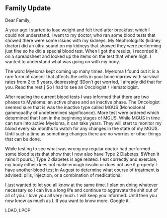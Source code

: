 ## Family Update

Dear Family, 

A year ago I started to lose weight and felt tired after breakfast which I could not understand. I went to my doctor, who ran some blood tests that showed there were some issues with my kidneys. My Nephrologists (kidney doctor) did an ultra sound on my kidneys that showed they were performing just fine so he did a special blood test. When I got the results, I recorded it on a spreadsheet and looked up the items on the test that where high. I wanted to understand what was going on with my body.

The word Myeloma kept coming up many times. Myeloma I found out it is a rare form of cancer that affects the cells in your bone marrow with survival rates from 2 to 5 years, depressing! ![Don’t get worried, I already did that for you. Read the rest.] So I had to see an Oncologist / Hematologist. 

After reading the current blood tests I was informed that there are two phases to Myeloma: an active phase and an inactive phase. The Oncologist seemed sure that is was the inactive type called MGUS (Monoclonal gammopathy of undetermined significance). More test were ordered which determined that I am in the beginning stages of MGUS. 
While MGUS in time can turn into active Myeloma, it can take years. They will start to monitor my blood every six months to watch for any changes in the state of my MGUS. Until such a time as something changes there are no worries or other things that can be done. 

While testing to see what was wrong my regular doctor had performed some blood tests that show that I now also have Type 2 Diabetes. ![When it rains it pours.] Type 2 diabetes is age related. I eat correctly and exercise, my body either does not make enough insulin or does not use it properly. I have another blood test in August to determine what course of treatment is advised: pills, injection, or a combination of medications. 

I just wanted to let you all know at the same time. I plan on doing whatever necessary so I can live a long life and continue to aggravate the shit out of all of you. I love you all very much. I will keep you informed. Until then you now know as much as I. If you want to know more. Google it.

LDAD, LPOP
